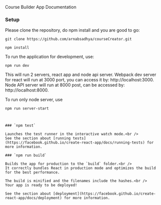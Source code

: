 
Course Builder App Documentation

### Setup

Please clone the repository, do npm install and you are good to go:

```
git clone https://github.com/arnabsadhya/courseCreator.git

npm install
```

To run the application for development, use:

```
npm run dev
```

This will run 2 servers, react app and node api server. Webpack dev server for react will run at 3000 port, you can access it by: http://localhost:3000. Node API server will run at 8000 post, can be accessed by: http://localhost:8000.

To run only node server, use

```
npm run server-start



### `npm test`

Launches the test runner in the interactive watch mode.<br />
See the section about [running tests](https://facebook.github.io/create-react-app/docs/running-tests) for more information.

### `npm run build`

Builds the app for production to the `build` folder.<br />
It correctly bundles React in production mode and optimizes the build for the best performance.

The build is minified and the filenames include the hashes.<br />
Your app is ready to be deployed!

See the section about [deployment](https://facebook.github.io/create-react-app/docs/deployment) for more information.

